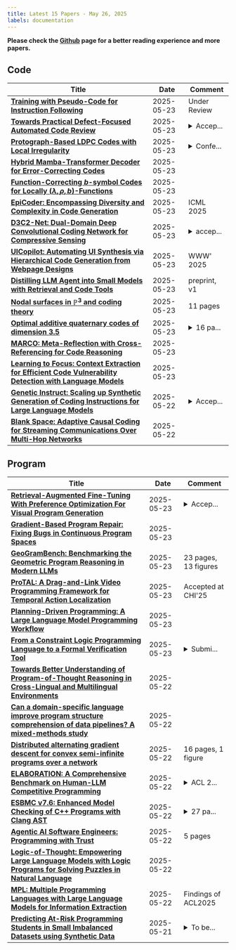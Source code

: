 ```yaml
---
title: Latest 15 Papers - May 26, 2025
labels: documentation
---
```

**Please check the [Github](https://github.com/zezhishao/MTS_Daily_ArXiv) page for a better reading experience and more papers.**

## Code
| **Title** | **Date** | **Comment** |
| --- | --- | --- |
| **[Training with Pseudo-Code for Instruction Following](http://arxiv.org/abs/2505.18011v1)** | 2025-05-23 | Under Review |
| **[Towards Practical Defect-Focused Automated Code Review](http://arxiv.org/abs/2505.17928v1)** | 2025-05-23 | <details><summary>Accep...</summary><p>Accepted to Forty-Second International Conference on Machine Learning (ICML 2025)</p></details> |
| **[Protograph-Based LDPC Codes with Local Irregularity](http://arxiv.org/abs/2505.17837v1)** | 2025-05-23 | <details><summary>Confe...</summary><p>Conference paper: International Symposium on Information Theory 2025. 6 pages (last one is for references)</p></details> |
| **[Hybrid Mamba-Transformer Decoder for Error-Correcting Codes](http://arxiv.org/abs/2505.17834v1)** | 2025-05-23 |  |
| **[Function-Correcting $b$-symbol Codes for Locally $(λ, ρ,b)$-Functions](http://arxiv.org/abs/2505.09473v2)** | 2025-05-23 |  |
| **[EpiCoder: Encompassing Diversity and Complexity in Code Generation](http://arxiv.org/abs/2501.04694v2)** | 2025-05-23 | ICML 2025 |
| **[D3C2-Net: Dual-Domain Deep Convolutional Coding Network for Compressive Sensing](http://arxiv.org/abs/2207.13560v2)** | 2025-05-23 | <details><summary>accep...</summary><p>accepted by IEEE TCSVT</p></details> |
| **[UICopilot: Automating UI Synthesis via Hierarchical Code Generation from Webpage Designs](http://arxiv.org/abs/2505.09904v2)** | 2025-05-23 | WWW' 2025 |
| **[Distilling LLM Agent into Small Models with Retrieval and Code Tools](http://arxiv.org/abs/2505.17612v1)** | 2025-05-23 | preprint, v1 |
| **[Nodal surfaces in $\mathbb{P}^3$ and coding theory](http://arxiv.org/abs/2505.17531v1)** | 2025-05-23 | 11 pages |
| **[Optimal additive quaternary codes of dimension $3.5$](http://arxiv.org/abs/2410.07650v3)** | 2025-05-23 | <details><summary>16 pa...</summary><p>16 pages, 2 tables; typos corrected, extended details, more results for dimension 4</p></details> |
| **[MARCO: Meta-Reflection with Cross-Referencing for Code Reasoning](http://arxiv.org/abs/2505.17481v1)** | 2025-05-23 |  |
| **[Learning to Focus: Context Extraction for Efficient Code Vulnerability Detection with Language Models](http://arxiv.org/abs/2505.17460v1)** | 2025-05-23 |  |
| **[Genetic Instruct: Scaling up Synthetic Generation of Coding Instructions for Large Language Models](http://arxiv.org/abs/2407.21077v3)** | 2025-05-22 | <details><summary>Accep...</summary><p>Accepted to be presented in ACL 2025</p></details> |
| **[Blank Space: Adaptive Causal Coding for Streaming Communications Over Multi-Hop Networks](http://arxiv.org/abs/2502.11984v3)** | 2025-05-22 |  |

## Program
| **Title** | **Date** | **Comment** |
| --- | --- | --- |
| **[Retrieval-Augmented Fine-Tuning With Preference Optimization For Visual Program Generation](http://arxiv.org/abs/2502.16529v2)** | 2025-05-23 | <details><summary>Accep...</summary><p>Accepted at ACL 2025 (Main, long paper)</p></details> |
| **[Gradient-Based Program Repair: Fixing Bugs in Continuous Program Spaces](http://arxiv.org/abs/2505.17703v1)** | 2025-05-23 |  |
| **[GeoGramBench: Benchmarking the Geometric Program Reasoning in Modern LLMs](http://arxiv.org/abs/2505.17653v1)** | 2025-05-23 | 23 pages, 13 figures |
| **[ProTAL: A Drag-and-Link Video Programming Framework for Temporal Action Localization](http://arxiv.org/abs/2505.17555v1)** | 2025-05-23 | Accepted at CHI'25 |
| **[Planning-Driven Programming: A Large Language Model Programming Workflow](http://arxiv.org/abs/2411.14503v3)** | 2025-05-23 |  |
| **[From a Constraint Logic Programming Language to a Formal Verification Tool](http://arxiv.org/abs/2505.17350v1)** | 2025-05-23 | <details><summary>Submi...</summary><p>Submitted to Theory and Practice of Logic Programming</p></details> |
| **[Towards Better Understanding of Program-of-Thought Reasoning in Cross-Lingual and Multilingual Environments](http://arxiv.org/abs/2502.17956v2)** | 2025-05-22 |  |
| **[Can a domain-specific language improve program structure comprehension of data pipelines? A mixed-methods study](http://arxiv.org/abs/2505.16764v1)** | 2025-05-22 |  |
| **[Distributed alternating gradient descent for convex semi-infinite programs over a network](http://arxiv.org/abs/2408.11937v2)** | 2025-05-22 | 16 pages, 1 figure |
| **[ELABORATION: A Comprehensive Benchmark on Human-LLM Competitive Programming](http://arxiv.org/abs/2505.16667v1)** | 2025-05-22 | <details><summary>ACL 2...</summary><p>ACL 2025 Main. Our code and dataset are available at https://github.com/SCUNLP/ELABORATION</p></details> |
| **[ESBMC v7.6: Enhanced Model Checking of C++ Programs with Clang AST](http://arxiv.org/abs/2406.17862v2)** | 2025-05-22 | <details><summary>27 pa...</summary><p>27 pages, 2 figures. arXiv admin note: substantial text overlap with arXiv:2308.05649</p></details> |
| **[Agentic AI Software Engineers: Programming with Trust](http://arxiv.org/abs/2502.13767v3)** | 2025-05-22 | 5 pages |
| **[Logic-of-Thought: Empowering Large Language Models with Logic Programs for Solving Puzzles in Natural Language](http://arxiv.org/abs/2505.16114v1)** | 2025-05-22 |  |
| **[MPL: Multiple Programming Languages with Large Language Models for Information Extraction](http://arxiv.org/abs/2505.16107v1)** | 2025-05-22 | Findings of ACL2025 |
| **[Predicting At-Risk Programming Students in Small Imbalanced Datasets using Synthetic Data](http://arxiv.org/abs/2505.17128v1)** | 2025-05-21 | <details><summary>To be...</summary><p>To be published in the Doctoral Consortium Track at AIED 2025, (Pre-Print)</p></details> |

